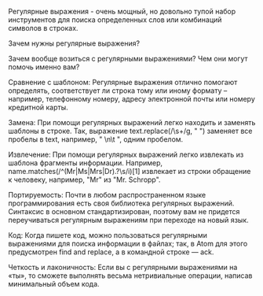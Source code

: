 Регулярные выражения - очень мощный, но довольно тупой набор инструментов для поиска определенных слов или комбинаций символов в строках.

Зачем нужны регулярные выражения?

Зачем вообще возиться с регулярными выражениями? Чем они могут помочь именно вам?

Сравнение с шаблоном: 
Регулярные выражения отлично помогают определять, соответствует ли строка тому или иному формату – например, телефонному номеру, адресу электронной почты или номеру кредитной карты.

Замена: При помощи регулярных выражений легко находить и заменять шаблоны в строке. Так, выражение text.replace(/\s+/g, " ") заменяет все пробелы в text, например, " \n\t ", одним пробелом.

Извлечение: При помощи регулярных выражений легко извлекать из шаблона фрагменты информации. Например, name.matches(/^(Mr|Ms|Mrs|Dr)\.?\s/i)[1] извлекает из строки обращение к человеку, например, "Mr" из "Mr. Schropp".

Портируемость: Почти в любом распространенном языке программирования есть своя библиотека регулярных выражений. Синтаксис в основном стандартизирован, поэтому вам не придется переучиваться регулярным выражениям при переходе на новый язык.

Код: Когда пишете код, можно пользоваться регулярными выражениями для поиска информации в файлах; так, в Atom для этого предусмотрен find and replace, а в командной строке — ack.

Четкость и лаконичность: Если вы с регулярными выражениями на «ты», то сможете выполнять весьма нетривиальные операции, написав минимальный объем кода.
